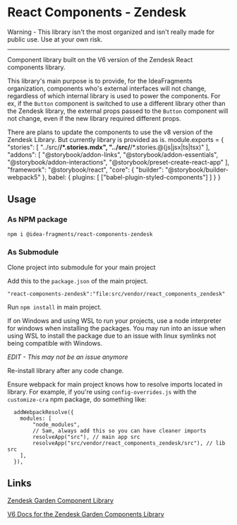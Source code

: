 # React Components - Zendesk

Warning - This library isn't the most organized and isn't really made for public use. Use at your own risk.

---

Component library built on the V6 version of the Zendesk React components library. 

This library's main purpose is to provide, for the IdeaFragments organization, components who's external interfaces will not change, regardless of which internal library is used to power the components. For ex, if the `Button` component is switched to use a different library other than the Zendesk library, the external props passed to the `Button` component will not change, even if the new library required different props.

There are plans to update the components to use the v8 version of the Zendesk Library. But currently library is provided as is.
module.exports = {
"stories": [
"../src/**/*.stories.mdx",
"../src/**/*.stories.@(js|jsx|ts|tsx)"
],
"addons": [
"@storybook/addon-links",
"@storybook/addon-essentials",
"@storybook/addon-interactions",
"@storybook/preset-create-react-app"
],
"framework": "@storybook/react",
"core": {
"builder": "@storybook/builder-webpack5"
},
babel: {
plugins: [
["babel-plugin-styled-components"]
]
}
}

## Usage

### As NPM package
```shell
npm i @idea-fragments/react-components-zendesk
```

### As Submodule
Clone project into submodule for your main project

Add this to the `package.json` of the main project.

```
"react-components-zendesk":"file:src/vendor/react_components_zendesk"
```

Run `npm install` in main project. 

If on Windows and using WSL to run your projects, use a node interpreter for windows when installing the packages. You may run into an issue when using WSL to install the package due to an issue with linux symlinks not being compatible with Windows.

_EDIT - This may not be an issue anymore_

Re-install library after any code change.

Ensure webpack for main project knows how to resolve imports located in library.
For example, if you're using `config-overrides.js` with the `customize-cra` npm package, do something like:
  ```
    addWebpackResolve({
      modules: [
          "node_modules",
          // Sam, always add this so you can have cleaner imports
          resolveApp("src"), // main app src
          resolveApp("src/vendor/react_components_zendesk/src"), // lib src
      ],
    }),
  ```

## Links
[Zendesk Garden Component Library](https://github.com/zendeskgarden/react-components)

[V6 Docs for the Zendesk Garden Components Library](https://606f9e155f932060ab2899e8--zendeskgarden.netlify.app/)
